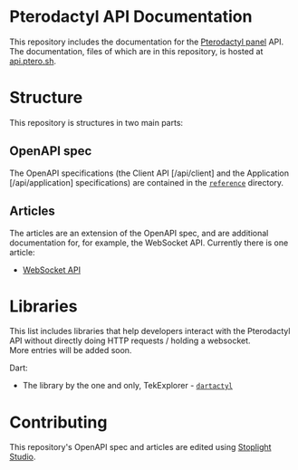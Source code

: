 # Pterodactyl API Documentation
This repository includes the documentation for the [Pterodactyl panel](https://pterodactyl.io) API.
The documentation, files of which are in this repository,
is hosted at [api.ptero.sh](https://api.ptero.sh/#).

# Structure
This repository is structures in two main parts:
## OpenAPI spec
The OpenAPI specifications (the Client API [/api/client] and the Application [/api/application] specifications)
are contained in the [`reference`](./reference) directory.
## Articles
The articles are an extension of the OpenAPI spec,
and are additional documentation for, for example, the WebSocket API.
Currently there is one article:
- [WebSocket API](./docs/Server-Websockets.md)

# Libraries
This list includes libraries that help developers interact with the Pterodactyl API without directly doing HTTP requests / holding a websocket. \
More entries will be added soon.

Dart:
- The library by the one and only, TekExplorer - [`dartactyl`](https://github.com/TekExplorer/dartactyl)

# Contributing
This repository's OpenAPI spec and articles are edited using [Stoplight Studio](https://stoplight.io/studio).
